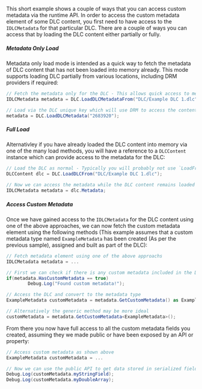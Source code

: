 This short example shows a couple of ways that you can access custom metadata via the runtime API. In order to access the custom metadata element of some DLC content, you first need to have access to the `IDLCMetadata` for that particular DLC. There are a couple of ways you can access that by loading the DLC content either partially or fully.

##### Metadata Only Load
Metadata only load mode is intended as a quick way to fetch the metadata of DLC content that has not been loaded into memory already. This mode supports loading DLC partially from various locations, including DRM providers if required:
```cs
// Fetch the metadata only for the DLC - This allows quick access to metadata, only loading the bare minimum required from the DLC.
IDLCMetadata metadata = DLC.LoadDLCMetadataFrom("DLC/Example DLC 1.dlc");

// Load via the DLC unique key which will use DRM to access the content - Steam DLC AppID used as an example, but typically the unique key may not be known at compile time
metadata = DLC.LoadDLCMetadata("2683920");
```

##### Full Load
Alternativley if you have already loaded the DLC content into memory via one of the many load methods, you will have a reference to a `DLCContent` instance which can provide access to the metadata for the DLC:
```cs
// Load the DLC as normal - Typically you will probably not use `LoadFrom`, but it is suitable for this example
DLCContent dlc = DLC.LoadDLCFrom("DLC/Example DLC 1.dlc");

// Now we can access the metadata while the DLC content remains loaded (Until `dlc.Unload()` is called)
IDLCMetadata metadata = dlc.Metadata;
```

##### Access Custom Metadata
Once we have gained access to the `IDLCMetadata` for the DLC content using one of the above approaches, we can now fetch the custom metadata element using the following methods (This example assumes that a custom metadata type named `ExampleMetadata` has been created (As per the previous sample), assigned and built as part of the DLC): 
```cs
// Fetch metadata element using one of the above approachs
IDLCMetadata metadata = ...

// First we can check if there is any custom metadata included in the DLC
if(metadata.HasCustomMetadata == true)
        Debug.Log("Found custom metadata!");

// Access the DLC and convert to the metadata type
ExampleMetadata customMetadata = metadata.GetCustomMetadata() as ExampleMetadata;

// Alternatively the generic method may be more ideal
customMetadata = metadata.GetCustomMetadata<ExampleMetadata>();
```

From there you now have full access to all the custom metadata fields you created, assuming they we made public or have been exposed by an API or property:
```cs
// Access custom metadata as shown above
ExampleMetadata customMetadata = ...

// Now we can use the public API to get data stored in serialized fields
Debug.Log(customMetadata.myStringField);
Debug.Log(customMetadata.myDoubleArray);
```
